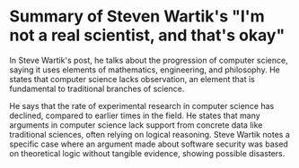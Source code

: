 # Summary of Steven Wartik's "I'm not a real scientist, and that's okay"

In Steve Wartik's post, he talks about the progression of computer science, saying it uses elements of mathematics, engineering, and philosophy. He states that computer science lacks observation, an element that is fundamental to traditional branches of science. 

He says that the rate of experimental research in computer science has declined, compared to earlier times in the field. He states that many arguments in computer science lack support from concrete data like traditional sciences, often relying on logical reasoning. Steve Wartik notes a specific case where an argument made about software security was based on theoretical logic without tangible evidence, showing possible disasters.  

